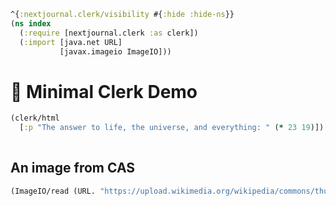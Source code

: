 ```clojure
^{:nextjournal.clerk/visibility #{:hide :hide-ns}}
(ns index
  (:require [nextjournal.clerk :as clerk])
  (:import [java.net URL]
           [javax.imageio ImageIO]))
```

# 🎪 Minimal Clerk Demo

```clojure
(clerk/html
  [:p "The answer to life, the universe, and everything: " (* 23 19)])
  
```

## An image from CAS

```clojure
(ImageIO/read (URL. "https://upload.wikimedia.org/wikipedia/commons/thumb/3/31/The_Sower.jpg/1510px-The_Sower.jpg"))
```
